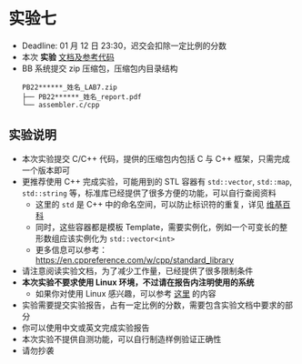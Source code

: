 # 实验七

- Deadline: 01 月 12 日 23:30，迟交会扣除一定比例的分数
- 本次 **实验** [文档及参考代码](/zip/lab7.zip)
- BB 系统提交 zip 压缩包，压缩包内目录结构
  ```
  PB22******_姓名_LAB7.zip
  ├── PB22******_姓名_report.pdf
  └── assembler.c/cpp
  ```

## 实验说明

- 本次实验提交 C/C++ 代码，提供的压缩包内包括 C 与 C++ 框架，只需完成一个版本即可
- 更推荐使用 C++ 完成实验，可能用到的 STL 容器有 `std::vector`, `std::map`, `std::string` 等，标准库已经提供了很多方便的功能，可以自行查阅资料
  - 这里的 `std` 是 C++ 中的命名空间，可以防止标识符的重复，详见 [维基百科](https://en.wikipedia.org/wiki/Namespace)
  - 同时，这些容器都是模板 Template，需要实例化，例如一个可变长的整形数组应该实例化为 `std::vector<int>`
  - 更多信息可以参考：<https://en.cppreference.com/w/cpp/standard_library>
- 请注意阅读实验文档，为了减少工作量，已经提供了很多限制条件
- **本次实验不要求使用 Linux 环境，不过请在报告内注明使用的系统**
  - 如果你对使用 Linux 感兴趣，可以参考 [这里](/resource/cs.html#cs-相关必学的一些工具) 的内容
- 实验需要提交实验报告，占有一定比例的分数，需要包含实验文档中要求的部分
- 你可以使用中文或英文完成实验报告
- 本次实验不提供自测功能，可以自行制造样例验证正确性
- 请勿抄袭
